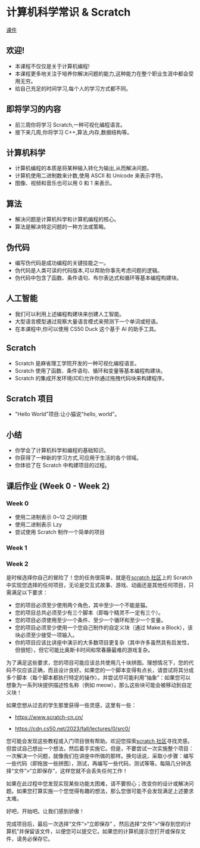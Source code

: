 # 计算机科学常识 & Scratch

[课件](/lecture/0-2.pdf)

## 欢迎!

- 本课程不仅仅是关于计算机编程!
- 本课程更多地关注于培养你解决问题的能力,这种能力在整个职业生涯中都会受用无穷。
- 给自己充足的时间学习,每个人的学习方式都不同。

## 即将学习的内容

- 前三周你将学习 Scratch,一种可视化编程语言。
- 接下来几周,你将学习 C++,算法,内存,数据结构等。

## 计算机科学

- 计算机编程的本质是将某种输入转化为输出,从而解决问题。
- 计算机使用二进制数来计数,使用 ASCII 和 Unicode 来表示字符。
- 图像、视频和音乐也可以用 0 和 1 来表示。

## 算法

- 解决问题是计算机科学和计算机编程的核心。
- 算法是解决特定问题的一种方法或策略。

## 伪代码

- 编写伪代码是成功编程的关键技能之一。
- 伪代码是人类可读的代码版本,可以帮助你事先考虑问题的逻辑。
- 伪代码中包含了函数、条件语句、布尔表达式和循环等基本编程构建块。

## 人工智能

- 我们可以利用上述编程构建块来创建人工智能。
- 大型语言模型通过观察大量语言模式来预测下一个单词或短语。
- 在本课程中,你可以使用 CS50 Duck 这个基于 AI 的助手工具。

## Scratch

- Scratch 是麻省理工学院开发的一种可视化编程语言。
- Scratch 使用了函数、条件语句、循环和变量等基本编程构建块。
- Scratch 的集成开发环境(IDE)允许你通过拖拽代码块来构建程序。

## Scratch 项目

- "Hello World"项目:让小猫说"hello, world"。

## 小结

- 你学会了计算机科学和编程的基础知识。
- 你获得了一种新的学习方式,可应用于生活的各个领域。
- 你体验了在 Scratch 中构建项目的过程。

## 课后作业 (Week 0 - Week 2)

### Week 0

- 使用二进制表示 0~12 之间的数
- 使用二进制表示 Lzy
- 尝试使用 Scratch 制作一个简单的项目

### Week 1

### Week 2

是时候选择你自己的冒险了！您的任务很简单，就是在[scratch 社区](https://www.scratch-cn.cn/)上的 Scratch 中实现您选择的任何项目，无论是交互式故事、游戏、动画还是其他任何项目，只需满足以下要求：

- 您的项目必须至少使用两个角色，其中至少一个不能是猫。
- 您的项目总共必须至少有三个脚本（即每个精灵不一定有三个）。
- 您的项目必须使用至少一个条件、至少一个循环和至少一个变量。
- 您的项目必须至少使用一个您自己制作的自定义块（通过 Make a Block），该块必须至少接受一项输入。
- 你的项目应该比讲座中演示的大多数项目更复杂（其中许多虽然具有启发性，但很短），但它可能比奥斯卡时间和常春藤最难的游戏复杂。

为了满足这些要求，您的项目可能应该总共使用几十块拼图。理想情况下，您的代码不仅应该正确，而且设计良好。如果您的一个脚本变得有点长，请尝试将其分成多个脚本（每个脚本都执行特定的操作）。并尝试尽可能利用“抽象”：如果您可以想象为一系列块提供描述性名称（例如 meow），那么这些块可能会被移动到自定义块！

如果您想从过去的学生那里获得一些灵感，这里有一些：

- https://www.scratch-cn.cn/

- https://cdn.cs50.net/2023/fall/lectures/0/src0/

您可能会发现这些教程或入门项目很有帮助。欢迎您探索[scratch 社区](https://www.scratch-cn.cn/)寻找灵感。但尝试自己想出一个想法，然后着手实施它。但是，不要尝试一次实施整个项目：一次解决一个问题，就像我们在讲座中所做的那样。换句话说，采取小步骤：编写一些代码（即拖放一些拼图），测试，再编写一些代码，测试等等。每隔几分钟选择“文件”>“立即保存”，这样您就不会丢失任何工作！

如果在此过程中您发现实现某些功能太困难，请不要担心；改变你的设计或解决问题。如果您打算实施一个您觉得有趣的想法，那么您很可能不会发现满足上述要求太难。

好吧，开始吧。让我们感到骄傲！

完成项目后，最后一次选择“文件”>“立即保存” 。然后选择“文件”>“保存到您的计算机”并保留该文件，以便您可以提交它。如果您的计算机提示您打开或保存文件，请务必保存它。
